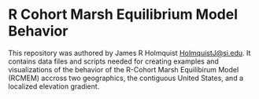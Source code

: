 # R Cohort Marsh Equilibrium Model Behavior

This repository was authored by James R Holmquist <HolmquistJ@si.edu>. It contains data files and scripts needed for creating examples and visualizations of the behavior of the R-Cohort Marsh Equilibirum Model (RCMEM) accross two geographics, the contiguous United States, and a localized elevation gradient.

